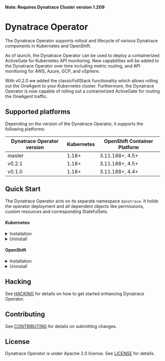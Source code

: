 **Note: Requires Dynatrace Cluster version 1.209**

# Dynatrace Operator

The Dynatrace Operator supports rollout and lifecycle of various Dynatrace components in Kubernetes and OpenShift.

As of launch, the Dynatrace Operator can be used to deploy a containerized ActiveGate for Kubernetes API monitoring. New
capabilities will be added to the Dynatrace Operator over time including metric routing, and API monitoring for AWS,
Azure, GCP, and vSphere.

With v0.2.0 we added the classicFullStack functionality which allows rolling out the OneAgent to your Kubernetes
cluster. Furthermore, the Dynatrace Operator is now capable of rolling out a containerized ActiveGate for routing the
OneAgent traffic.

## Supported platforms

Depending on the version of the Dynatrace Operator, it supports the following platforms:

| Dynatrace Operator version | Kubernetes | OpenShift Container Platform               |
| -------------------------- | ---------- | ------------------------------------------ |
| master                     | 1.18+      | 3.11.188+, 4.5+                            |
| v0.2.1                     | 1.18+      | 3.11.188+, 4.5+                            |
| v0.1.0                     | 1.18+      | 3.11.188+, 4.4+                            |

## Quick Start

The Dynatrace Operator acts on its separate namespace `dynatrace`. It holds the operator deployment and all dependent
objects like permissions, custom resources and corresponding StatefulSets.

#### Kubernetes

<details><summary>Installation</summary>

To create the namespace and apply the operator run the following commands

```sh
$ kubectl create namespace dynatrace
$ kubectl apply -f https://github.com/Dynatrace/dynatrace-operator/releases/latest/download/kubernetes.yaml
```

A secret holding tokens for authenticating to the Dynatrace cluster needs to be created upfront. Create access tokens of
type *Dynatrace API* and *Platform as a Service* and use its values in the following commands respectively. For
assistance please refere
to [Create user-generated access tokens.](https://www.dynatrace.com/support/help/get-started/introduction/why-do-i-need-an-access-token-and-an-environment-id/#create-user-generated-access-tokens)

Make sure the *Dynatrace API* token has the following permission:

* Access problem and event feed, metrics and topology

```sh
$ kubectl -n dynatrace create secret generic dynakube --from-literal="apiToken=DYNATRACE_API_TOKEN" --from-literal="paasToken=PLATFORM_AS_A_SERVICE_TOKEN"
```

#### Create `DynaKube` custom resource for ActiveGate and OneAgent rollout

The rollout of Dynatrace ActiveGate is governed by a custom resource of type `DynaKube`. This custom resource will
contain parameters for various Dynatrace capabilities (API monitoring, routing, etc.)

Note: `.spec.tokens` denotes the name of the secret holding access tokens. If not specified Dynatrace Operator searches
for a secret called like the DynaKube custom resource `.metadata.name`.

```yaml
apiVersion: dynatrace.com/v1alpha1
kind: DynaKube
metadata:
  name: dynakube
  namespace: dynatrace
spec:
  # dynatrace api url including `/api` path at the end
  # either set ENVIRONMENTID to the proper tenant id or change the apiUrl as a whole, e.q. for Managed
  #
  apiUrl: https://ENVIRONMENTID.live.dynatrace.com/api

  # name of secret holding `apiToken` and `paasToken`
  # if unset, name of custom resource is used
  #
  # tokens: ""

  # Optional: Sets Network Zone for OneAgent and ActiveGate pods
  # Should be set if you use routing to optimize connectivity
  # Make sure networkZones are enabled on your cluster before (see https://www.dynatrace.com/support/help/setup-and-configuration/network-zones/network-zones-basic-info/)
  #
  # networkZone: name-of-my-network-zone

  # Enables and configures an ActiveGate instance that allows monitoring
  # of Kubernetes environments
  #
  kubernetesMonitoring:
    enabled: true

  # Enables and configures the OneAgent to automatically run on all your K8s nodes
  #
  classicFullStack:
    enabled: false

  # Enables and configures an ActiveGate instance that allows routing
  # of OneAgent traffic
  # Make sure you have a NetworkZone set to optimize connectivity
  #
  routing:
    enabled: true

  # To be released
  #
  # Enables and configures infrastructure monitoring
  # Collects data such as CPU or memory usage of host nodes.
  #
  infraMonitoring:
    # Enable infrastructure monitoring
    enabled: true

  # To be released
  #
  # Enables and configures monitoring pods by injecting oneagent init containers into them.
  # Pods to be monitored must be created in previously labeled namespaces.
  #
  codeModules:
    # Enable pod monitoring
    enabled: true

```

This is the most basic configuration for the DynaKube object. In case you want to have adjustments please have a look
at [our DynaKube Custom Resource example](https://raw.githubusercontent.com/Dynatrace/dynatrace-operator/master/config/samples/cr.yaml)
. Save this to cr.yaml and apply it to your cluster.

```sh
$ kubectl apply -f cr.yaml
```

#### Enable Kubernetes API monitoring

To get native Kubernetes metrics, you need to connect the Kubernetes API to Dynatrace.

1. Get the Kubernetes API URL

```sh
$ kubectl config view --minify -o jsonpath='{.clusters[0].cluster.server}'
```

2. Get the bearer token

```sh
$ kubectl get secret $(kubectl get sa dynatrace-kubernetes-monitoring -o jsonpath='{.secrets[0].name}' -n dynatrace) -o jsonpath='{.data.token}' -n dynatrace | base64 --decode
```

3. In Dynatrace, go to Settings > Cloud and virtualization > Kubernetes

4. Select Connect new cluster

5. Provide a Name, the Kubernetes API URL, and the Bearer token for the Kubernetes cluster and click 'Connect'

For detailed instructions see
our [official help page.](https://www.dynatrace.com/support/help/technology-support/cloud-platforms/kubernetes/monitor-kubernetes-environments/)

</details>
<details><summary>Uninstall</summary>

## Uninstall dynatrace-operator

Remove DynaKube custom resources and clean-up all remaining Dynatrace Operator specific objects:

```sh
$ kubectl delete -n dynatrace dynakube --all
$ kubectl delete -f https://github.com/Dynatrace/dynatrace-operator/releases/latest/download/kubernetes.yaml
```

</details>

#### OpenShift

<details><summary>Installation</summary>

To create the namespace and apply the operator run the following commands (for OpenShift 4.x)

```sh
$ oc adm new-project --node-selector="" dynatrace
$ oc apply -f https://github.com/Dynatrace/dynatrace-operator/releases/latest/download/openshift.yaml
```

If you are using *OpenShift 3.11*, make sure to run the following commands, instead of the ones above

```sh
$ oc adm new-project --node-selector="" dynatrace
$ oc apply -f https://github.com/Dynatrace/dynatrace-operator/releases/latest/download/openshift3.11.yaml
```

A secret holding tokens for authenticating to the Dynatrace cluster needs to be created upfront. Create access tokens of
type *Dynatrace API* and *Platform as a Service* and use its values in the following commands respectively. For
assistance please refere
to [Create user-generated access tokens.](https://www.dynatrace.com/support/help/get-started/introduction/why-do-i-need-an-access-token-and-an-environment-id/#create-user-generated-access-tokens)

Make sure the *Dynatrace API* token has the following permission:

* Access problem and event feed, metrics and topology

```sh
$ oc -n dynatrace create secret generic dynakube --from-literal="apiToken=DYNATRACE_API_TOKEN" --from-literal="paasToken=PLATFORM_AS_A_SERVICE_TOKEN"
```

#### Create `DynaKube` custom resource for ActiveGate and OneAgent rollout

The rollout of Dynatrace ActiveGate is governed by a custom resource of type `DynaKube`.

Note: `.spec.tokens` denotes the name of the secret holding access tokens. If not specified Dynatrace Operator searches
for a secret called like the DynaKube custom resource `.metadata.name`.

```yaml
apiVersion: dynatrace.com/v1alpha1
kind: DynaKube
metadata:
  name: dynakube
  namespace: dynatrace
spec:
  # dynatrace api url including `/api` path at the end
  # either set ENVIRONMENTID to the proper tenant id or change the apiUrl as a whole, e.q. for Managed
  #
  apiUrl: https://ENVIRONMENTID.live.dynatrace.com/api

  # name of secret holding `apiToken` and `paasToken`
  # if unset, name of custom resource is used
  #
  # tokens: ""

  # Optional: Sets Network Zone for OneAgent and ActiveGate pods
  # Should be set if you use routing to optimize connectivity
  # Make sure networkZones are enabled on your cluster before (see https://www.dynatrace.com/support/help/setup-and-configuration/network-zones/network-zones-basic-info/)
  #
  # networkZone: name-of-my-network-zone

  # Enables and configures an ActiveGate instance that allows monitoring
  # of Kubernetes environments
  #
  kubernetesMonitoring:
    enabled: true

  # Enables and configures the OneAgent to automatically run on all your K8s nodes
  #
  classicFullStack:
    enabled: false

  # Enables and configures an ActiveGate instance that allows routing
  # of OneAgent traffic
  # Make sure you have a NetworkZone set to optimize connectivity
  #
  routing:
    enabled: true

  # To be released
  #
  # Enables and configures infrastructure monitoring.
  # Collects data such as CPU or memory usage of host nodes.
  #
  infraMonitoring:
    # Enable infrastructure monitoring
    enabled: true

  # To be released
  #
  # Enables and configures monitoring pods by injecting oneagent init containers into them.
  # Pods to be monitored must be created in previously labeled namespaces.
  #
  codeModules:
    # Enable pod monitoring
    enabled: true

```

This is the most basic configuration for the DynaKube object. In case you want to have adjustments please have a look
at [our DynaKube Custom Resource example](https://raw.githubusercontent.com/Dynatrace/dynatrace-operator/master/config/samples/cr.yaml)
. Save this to cr.yaml and apply it to your cluster.

```sh
$ oc apply -f cr.yaml
```

#### Enable Kubernetes API monitoring

To get native Kubernetes metrics, you need to connect the Kubernetes API to Dynatrace.

1. Get the Kubernetes API URL

```sh
$ oc config view --minify -o jsonpath='{.clusters[0].cluster.server}'
```

2. Get the bearer token

```sh
$ oc get secret $(oc get sa dynatrace-kubernetes-monitoring -o jsonpath='{.secrets[1].name}' -n dynatrace) -o jsonpath='{.data.token}' -n dynatrace | base64 --decode
```

3. In Dynatrace, go to Settings > Cloud and virtualization > Kubernetes

4. Select Connect new cluster

5. Provide a Name, the Kubernetes API URL, and the Bearer token for the Kubernetes cluster and click 'Connect'

For detailed instructions see
our [official help page.](https://www.dynatrace.com/support/help/technology-support/cloud-platforms/openshift/monitor-openshift-environments/)

</details>
<details><summary>Uninstall</summary>

## Uninstall dynatrace-operator

Remove DynaKube custom resources and clean-up all remaining Dynatrace Operator specific objects:

```sh
$ oc delete -n dynatrace dynakube --all
$ oc delete -f https://github.com/Dynatrace/dynatrace-operator/releases/latest/download/openshift.yaml
```

</details>

## Hacking

See [HACKING](HACKING.md) for details on how to get started enhancing Dynatrace Operator.

## Contributing

See [CONTRIBUTING](CONTRIBUTING.md) for details on submitting changes.

## License

Dynatrace Operator is under Apache 2.0 license. See [LICENSE](LICENSE) for details.
